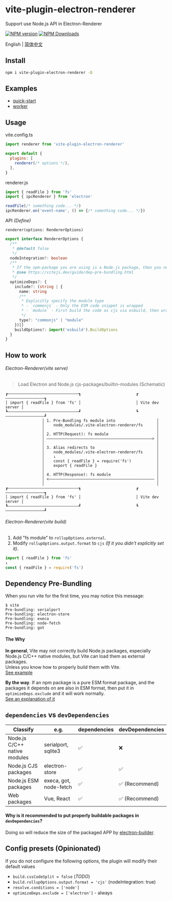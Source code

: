 # vite-plugin-electron-renderer

Support use Node.js API in Electron-Renderer

[![NPM version](https://img.shields.io/npm/v/vite-plugin-electron-renderer.svg)](https://npmjs.org/package/vite-plugin-electron-renderer)
[![NPM Downloads](https://img.shields.io/npm/dm/vite-plugin-electron-renderer.svg)](https://npmjs.org/package/vite-plugin-electron-renderer)

English | [简体中文](https://github.com/electron-vite/vite-plugin-electron-renderer/blob/main/README.zh-CN.md)

## Install

```sh
npm i vite-plugin-electron-renderer -D
```

## Examples

- [quick-start](https://github.com/electron-vite/vite-plugin-electron-renderer/tree/main/examples/quick-start)
- [worker](https://github.com/electron-vite/vite-plugin-electron-renderer/tree/main/examples/worker)

## Usage

vite.config.ts

```js
import renderer from 'vite-plugin-electron-renderer'

export default {
  plugins: [
    renderer(/* options */),
  ],
}
```

renderer.js

```ts
import { readFile } from 'fs'
import { ipcRenderer } from 'electron'

readFile(/* something code... */)
ipcRenderer.on('event-name', () => {/* something code... */})
```

API *(Define)*

`renderer(options: RendererOptions)`

```ts
export interface RendererOptions {
  /**
   * @default false
   */
  nodeIntegration?: boolean
  /**
   * If the npm-package you are using is a Node.js package, then you need to Pre-Bundling it.
   * @see https://vitejs.dev/guide/dep-pre-bundling.html
   */
  optimizeDeps?: {
    include?: (string | {
      name: string
      /**
       * Explicitly specify the module type
       * - `commonjs` - Only the ESM code snippet is wrapped
       * - `module` - First build the code as cjs via esbuild, then wrap the ESM code snippet
       */
      type?: "commonjs" | "module"
    })[]
    buildOptions?: import('esbuild').BuildOptions
  }
}
```

## How to work

###### Electron-Renderer(vite serve)

> Load Electron and Node.js cjs-packages/builtin-modules (Schematic)

```
┏———————————————————————————————┓                        ┏—————————————————┓
│ import { readFile } from 'fs' │                        │ Vite dev server │
┗———————————————————————————————┛                        ┗—————————————————┛
                │ 1. Pre-Bundling fs module into                  │
                │    node_modules/.vite-electron-renderer/fs      │
                │                                                 │
                │ 2. HTTP(Request): fs module                     │
                │ ——————————————————————————————————————————————> │
                │                                                 │
                │ 3. Alias redirects to                           │
                │    node_modules/.vite-electron-renderer/fs      │
                │    ↓                                            │
                │    const { readFile } = require('fs')           │
                │    export { readFile }                          │
                │                                                 │
                │ 4. HTTP(Response): fs module                    │
                │ <—————————————————————————————————————————————— │
                │                                                 │
┏———————————————————————————————┓                        ┏—————————————————┓
│ import { readFile } from 'fs' │                        │ Vite dev server │
┗———————————————————————————————┛                        ┗—————————————————┛
```

###### Electron-Renderer(vite build)

1. Add "fs module" to `rollupOptions.external`.
2. Modify `rollupOptions.output.format` to `cjs` *(If it you didn't explicitly set it)*.

```js
import { readFile } from 'fs'
↓
const { readFile } = require('fs')
```

## Dependency Pre-Bundling

When you run vite for the first time, you may notice this message:

```log
$ vite
Pre-bundling: serialport
Pre-bundling: electron-store
Pre-bundling: execa
Pre-bundling: node-fetch
Pre-bundling: got
```

#### The Why

**In general**, Vite may not correctly build Node.js packages, especially Node.js C/C++ native modules, but Vite can load them as external packages.  
Unless you know how to properly build them with Vite.  
[See example](https://github.com/electron-vite/vite-plugin-electron/blob/14684ba108beec305edf4c9d8865527f6508f987/examples/nodeIntegration/vite.config.ts#L17-L26)

**By the way**. If an npm package is a pure ESM format package, and the packages it depends on are also in ESM format, then put it in `optimizeDeps.exclude` and it will work normally.  
[See an explanation of it](https://github.com/electron-vite/vite-plugin-electron/blob/14684ba108beec305edf4c9d8865527f6508f987/examples/nodeIntegration/vite.config.ts#L36-L39)

## `dependencies` vs `devDependencies`

<table>
  <thead>
    <th>Classify</th>
    <th>e.g.</th>
    <th>dependencies</th>
    <th>devDependencies</th>
  </thead>
  <tbody>
    <tr>
      <td>Node.js C/C++ native modules</td>
      <td>serialport, sqlite3</td>
      <td>✅</td>
      <td>❌</td>
    </tr>
    <tr>
      <td>Node.js CJS packages</td>
      <td>electron-store</td>
      <td>✅</td>
      <td>✅</td>
    </tr>
    <tr>
      <td>Node.js ESM packages</td>
      <td>execa, got, node-fetch</td>
      <td>✅</td>
      <td>✅ (Recommend)</td>
    </tr>
    <tr>
      <td>Web packages</td>
      <td>Vue, React</td>
      <td>✅</td>
      <td>✅ (Recommend)</td>
    </tr>
  </tbody>
</table>

#### Why is it recommended to put properly buildable packages in `devDependencies`?

Doing so will reduce the size of the packaged APP by [electron-builder](https://github.com/electron-userland/electron-builder).

## Config presets (Opinionated)

If you do not configure the following options, the plugin will modify their default values

- `build.cssCodeSplit = false` (*TODO*)
- `build.rollupOptions.output.format = 'cjs'` (nodeIntegration: true)
- `resolve.conditions = ['node']`
- `optimizeDeps.exclude = ['electron']` - always
